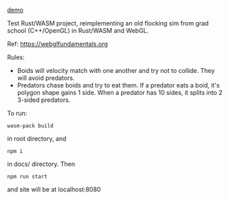 [demo](https://emstresh.github.io/Flocking-Rust-WASM/)

Test Rust/WASM project, reimplementing an old flocking sim from grad school (C++/OpenGL) in Rust/WASM and WebGL.

Ref: https://webglfundamentals.org

Rules:
- Boids will velocity match with one another and try not to collide. They will avoid predators.
- Predators chase boids and try to eat them. If a predator eats a boid, it's polygon shape gains 1 side. When a predator has 10 sides, it splits into 2 3-sided predators.

To run:

```
wasm-pack build
```
in root directory, and
```
npm i
```
in docs/ directory. Then
```
npm run start
```
and site will be at localhost:8080
